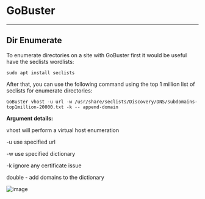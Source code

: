 # GoBuster
------------------

## Dir Enumerate 

To enumerate directories on a site with GoBuster first it would be useful have the seclists wordlists:

````
sudo apt install seclists
````
After that, you can use the following command using the top 1 million list of seclists for enumerate directories:

````
GoBuster vhost -u url -w /usr/share/seclists/Discovery/DNS/subdomains-top1million-20000.txt -k -- append-domain
````

**Argument details:**

vhost will perform a virtual host enumeration

-u use specified url

-w use specified dictionary

-k ignore any certificate issue

double - add domains to the dictionary 

![image](https://github.com/ELRame/HackingTools/assets/82544416/8081c8de-dab1-414a-9c5a-655aa56713f0)
